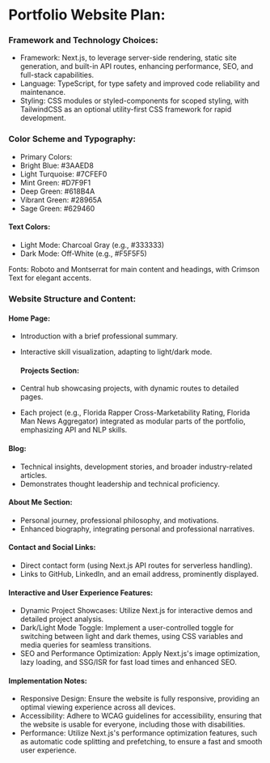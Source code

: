 # Portfolio Website Plan:

### Framework and Technology Choices:

 - Framework: Next.js, to leverage server-side rendering, static site generation, and built-in API routes, enhancing performance, SEO, and full-stack capabilities.
- Language: TypeScript, for type safety and improved code reliability and maintenance.
- Styling: CSS modules or styled-components for scoped styling, with TailwindCSS as an optional utility-first CSS framework for rapid development.

### Color Scheme and Typography:
- Primary Colors:
- Bright Blue: #3AAED8
- Light Turquoise: #7CFEF0
- Mint Green: #D7F9F1
- Deep Green: #618B4A
- Vibrant Green: #28965A
- Sage Green: #629460
#### Text Colors:
- Light Mode: Charcoal Gray (e.g., #333333)
- Dark Mode: Off-White (e.g., #F5F5F5)

Fonts: Roboto and Montserrat for main content and headings, with Crimson Text for elegant accents.

### Website Structure and Content:

  #### Home Page:
- Introduction with a brief professional summary.
- Interactive skill visualization, adapting to light/dark mode.
  

  #### Projects Section:
- Central hub showcasing projects, with dynamic routes to detailed pages.
- Each project (e.g., Florida Rapper Cross-Marketability Rating, Florida Man News Aggregator) integrated as modular parts of the portfolio, emphasizing API and NLP skills.
  
  
#### Blog:
- Technical insights, development stories, and broader industry-related articles.
- Demonstrates thought leadership and technical proficiency.

  
#### About Me Section:
- Personal journey, professional philosophy, and motivations.
- Enhanced biography, integrating personal and professional narratives.
  
  
#### Contact and Social Links:
- Direct contact form (using Next.js API routes for serverless handling).
- Links to GitHub, LinkedIn, and an email address, prominently displayed.
  

#### Interactive and User Experience Features:
- Dynamic Project Showcases: Utilize Next.js for interactive demos and detailed project analysis.
- Dark/Light Mode Toggle: Implement a user-controlled toggle for switching between light and dark themes, using CSS variables and media queries for seamless transitions.
- SEO and Performance Optimization: Apply Next.js's image optimization, lazy loading, and SSG/ISR for fast load times and enhanced SEO.

#### Implementation Notes:
- Responsive Design: Ensure the website is fully responsive, providing an optimal viewing experience across all devices.
- Accessibility: Adhere to WCAG guidelines for accessibility, ensuring that the website is usable for everyone, including those with disabilities.
- Performance: Utilize Next.js's performance optimization features, such as automatic code splitting and prefetching, to ensure a fast and smooth user experience.
